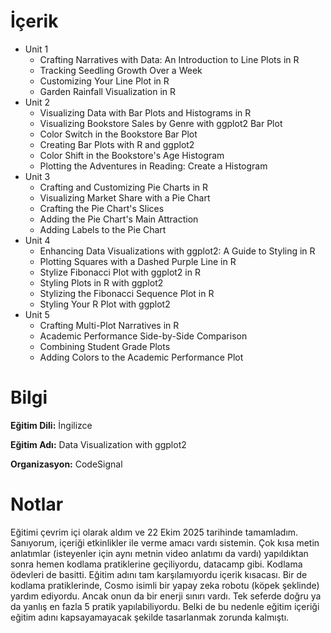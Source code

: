 # İçerik
* Unit 1
  + Crafting Narratives with Data: An Introduction to Line Plots in R
  + Tracking Seedling Growth Over a Week
  + Customizing Your Line Plot in R
  + Garden Rainfall Visualization in R
* Unit 2
  + Visualizing Data with Bar Plots and Histograms in R
  + Visualizing Bookstore Sales by Genre with ggplot2 Bar Plot
  + Color Switch in the Bookstore Bar Plot
  + Creating Bar Plots with R and ggplot2
  + Color Shift in the Bookstore's Age Histogram
  + Plotting the Adventures in Reading: Create a Histogram
* Unit 3
  + Crafting and Customizing Pie Charts in R
  + Visualizing Market Share with a Pie Chart
  + Crafting the Pie Chart's Slices
  + Adding the Pie Chart's Main Attraction
  + Adding Labels to the Pie Chart
* Unit 4
  + Enhancing Data Visualizations with ggplot2: A Guide to Styling in R
  + Plotting Squares with a Dashed Purple Line in R
  + Stylize Fibonacci Plot with ggplot2 in R
  + Styling Plots in R with ggplot2
  + Stylizing the Fibonacci Sequence Plot in R
  + Styling Your R Plot with ggplot2
* Unit 5
  + Crafting Multi-Plot Narratives in R
  + Academic Performance Side-by-Side Comparison
  + Combining Student Grade Plots
  + Adding Colors to the Academic Performance Plot
  
# Bilgi
**Eğitim Dili:** İngilizce

**Eğitim Adı:** Data Visualization with ggplot2

**Organizasyon:** CodeSignal

# Notlar
Eğitimi çevrim içi olarak aldım ve 22 Ekim 2025 tarihinde tamamladım. Sanıyorum, içeriği etkinlikler ile verme amacı vardı sistemin. Çok kısa metin anlatımlar (isteyenler için aynı metnin video anlatımı da vardı) yapıldıktan sonra hemen kodlama pratiklerine geçiliyordu, datacamp gibi.
Kodlama ödevleri de basitti. Eğitim adını tam karşılamıyordu içerik kısacası. 
Bir de kodlama pratiklerinde, Cosmo isimli bir yapay zeka robotu (köpek şeklinde) yardım ediyordu. Ancak onun da bir enerji sınırı vardı. Tek seferde doğru ya da yanlış en fazla 5 pratik yapılabiliyordu. Belki de bu nedenle eğitim içeriği eğitim adını kapsayamayacak şekilde tasarlanmak zorunda kalmıştı.
